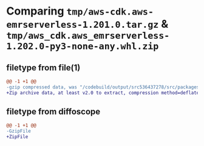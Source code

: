 # Comparing `tmp/aws-cdk.aws-emrserverless-1.201.0.tar.gz` & `tmp/aws_cdk.aws_emrserverless-1.202.0-py3-none-any.whl.zip`

## filetype from file(1)

```diff
@@ -1 +1 @@
-gzip compressed data, was "/codebuild/output/src536437278/src/packages/@aws-cdk/aws-emrserverless/dist/python/aws-cdk.aws-emrserverless-1.201.0.tar", last modified: Wed May 10 17:09:03 2023, max compression
+Zip archive data, at least v2.0 to extract, compression method=deflate
```

## filetype from diffoscope

```diff
@@ -1 +1 @@
-GzipFile
+ZipFile
```

